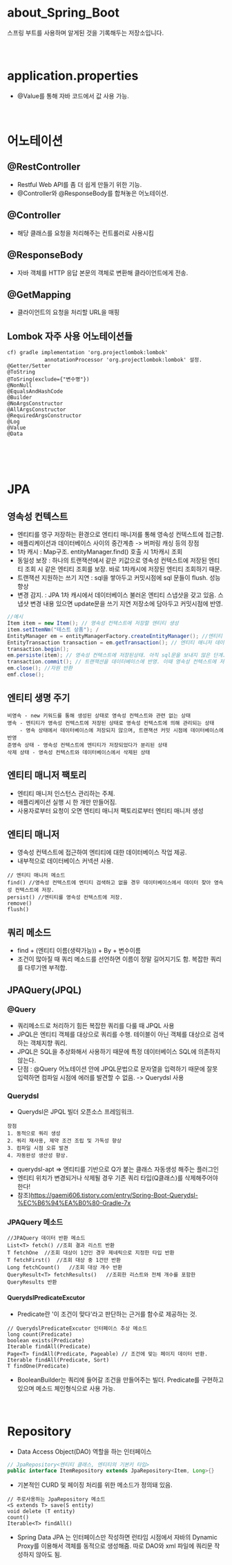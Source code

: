# about_Spring_Boot
스프링 부트를 사용하며 알게된 것을 기록해두는 저장소입니다.
<br/><br/><br/>



# application.properties
- @Value를 통해 자바 코드에서 값 사용 가능.
<br/><br/><br/>



# 어노테이션 

## @RestController 
- Restful Web API를 좀 더 쉽게 만들기 위한 기능.
- @Controller와 @ResponseBody를 합쳐놓은 어노테이션. 

## @Controller
- 해당 클래스를 요청을 처리해주는 컨트롤러로 사용시킴

## @ResponseBody
- 자바 객체를 HTTP 응답 본문의 객체로 변환해 클라이언트에게 전송.


## @GetMapping
- 클라이언트의 요청을 처리할 URL을 매핑

## Lombok 자주 사용 어노테이션들
```
cf) gradle implementation 'org.projectlombok:lombok'
		    annotationProcessor 'org.projectlombok:lombok' 설정.
@Getter/Setter
@ToString
@ToSring(exclude={"변수명"})
@NonNull
@EqualsAndHashCode
@Builder
@NoArgsConstructor
@AllArgsConstructor
@RequiredArgsConstructor
@Log
@Value
@Data
```
<br/><br/><br/>



# JPA
## 영속성 컨텍스트
- 엔티티를 영구 저장하는 환경으로 엔티티 매니저를 통해 영속성 컨텍스트에 접근함. 
- 애플리케이션과 데이터베이스 사이의 중간계층 -> 버퍼링 캐싱 등의 장점
- 1차 캐시 : Map구조. entityManager.find() 호출 시 1차캐시 조회
- 동일성 보장 : 하나의 트랜잭션에서 같은 키값으로 영속성 컨텍스트에 저장된 엔티티 조회 시 같은 엔티티 조회를 보장. 바로 1차캐시에 저장된 엔티티 조회하기 때문. 
- 트랜잭션 지원하는 쓰기 지연 : sql을 쌓아두고 커밋시점에 sql 문들이 flush. 성능 향상
- 변경 감지. : JPA 1차 캐시에서 데이터베이스 불러온 엔티티 스냅샷을 갖고 있음. 스냅샷 변경 내용 있으면 update문을 쓰기 지연 저장소에 담아두고 커밋시점에 반영. 
```java
//예시
Item item = new Item(); // 영속성 컨텍스트에 저장할 엔티티 생성
item.setItemNm("테스트 상품"); /
EntityManager em = entityManagerFactory.createEntityManager(); //엔티티 매니저 팩토리로부터 엔티티 매니저 생성
EntityTransaction transaction = em.getTransaction(); // 엔티티 매니저 데이터 변경 시 데이터 무결성을 위해 반드시 트랜잭션 시작해야함. 
transaction.begin();
em.persiste(item); // 영속성 컨텍스트에 저장된상태. 아직 sql문을 보내지 않은 단계.
transaction.commit(); // 트랜잭션을 데이터베이스에 반영. 이때 영속성 컨텍스트에 저장된상품 정보가 데이터베이스 insert되면서 반영됨.
em.close(); //자원 반환
emf.close();
```
## 엔티티 생명 주기
```
비영속 - new 키워드를 통해 생성된 상태로 영속성 컨텍스트와 관련 없는 상태
영속 - 엔티티가 영속성 컨텍스트에 저장된 상태로 영속성 컨텍스트에 의해 관리되는 상태
	- 영속 상태에서 데이터베이스에 저장되지 않으며, 트랜잭션 커밋 시점에 데이터베이스에 반영
준영속 상태 - 영속성 컨텍스트에 엔티티가 저장되었다가 분리된 상태
삭제 상태 - 영속성 컨텍스트와 데이터베이스에서 삭제된 상태
```

## 엔티티 매니저 팩토리
- 엔티티 매니저 인스턴스 관리하는 주체. 
- 애플리케이션 실행 시 한 개만 만들어짐.
- 사용자로부터 요청이 오면 엔티티 매니저 팩토리로부터 엔티티 매니저 생성
## 엔티티 매니저
- 영속성 컨텍스트에 접근하여 엔티티에 대한 데이터베이스 작업 제공.
- 내부적으로 데이터베이스 커넥션 사용.
```
// 엔티티 매니저 메소드
find() //영속성 컨텍스트에 엔티티 검색하고 없을 경우 데이터베이스에서 데이터 찾아 영속성 컨텍스트에 저장.
persist() //엔티티를 영속성 컨텍스트에 저장.
remove()
flush()
```

## 쿼리 메소드
- find + (엔티티 이름(생략가능)) + By + 변수이름
- 조건이 많아질 때 쿼리 메소드를 선언하면 이름이 정말 길어지기도 함. 복잡한 쿼리를 다루기엔 부적합.

## JPAQuery(JPQL) 
### @Query
- 쿼리메소드로 처리하기 힘든 복잡한 쿼리를 다룰 때 JPQL 사용
- JPQL은 엔티티 객체를 대상으로 쿼리를 수행. 테이블이 아닌 객체를 대상으로 검색하는 객체지향 쿼리. 
- JPQL은 SQL을 추상화해서 사용하기 때문에 특정 데이터베이스 SQL에 의존하지 않는다. 
- 단점 : @Query 어노테이션 안에 JPQL문법으로 문자열을 입력하기 때문에 잘못 입력하면 컴파일 시점에 에러를 발견할 수 없음. -> Querydsl 사용

### Querydsl
- Querydsl은 JPQL 빌더 오픈소스 프레임워크.
```
장점
1. 동적으로 쿼리 생성
2. 쿼리 재사용, 제약 조건 조립 및 가독성 향상
3. 컴파일 시점 오류 발견
4. 자동완성 생산성 향상.
```
- querydsl-apt => 엔티티를 기반으로 Q가 붙는 클래스 자동생성 해주는 플러그인
- 엔티티 위치가 변경되거나 삭제될 경우 기존 쿼리 타입(Q클래스)를 삭제해주어야 한다!
- 참조)https://gaemi606.tistory.com/entry/Spring-Boot-Querydsl-%EC%B6%94%EA%B0%80-Gradle-7x

### JPAQuery 메소드
```
//JPAQuery 데이터 반환 메소드
List<T> fetch() //조회 결과 리스트 반환
T fetchOne	//조회 대상이 1건인 경우 제네릭으로 지정한 타입 반환
T fetchFirst()	//조회 대상 중 1건만 반환
Long fetchCount()	//조회 대상 개수 반환
QueryResult<T> fetchResults()	//조회한 리스트와 전체 개수를 포함한 QueryResults 반환
```

#### QuerydslPredicateExcutor
- Predicate란 '이 조건이 맞다'라고 판단하는 근거를 함수로 제공하는 것.
```
// QuerydslPredicateExcutor 인터페이스 추상 메소드
long count(Predicate)
boolean exists(Predicate)
Iterable findAll(Predicate)
Page<T> findAll(Predicate, Pageable) // 조건에 맞는 페이지 데이터 반환. 
Iterable findAll(Predicate, Sort)
T findOne(Predicate)
``` 
- BooleanBuilder는 쿼리에 들어갈 조건을 만들어주는 빌더. Predicate를 구현하고 있으며 메소드 체인형식으로 사용 가능. 
<br/><br/><br/>

# Repository
- Data Access Object(DAO) 역할을 하는 인터페이스
```java
// JpaRepository<엔티티 클래스, 엔티티의 기본키 타입>
public interface ItemRepository extends JpaRepository<Item, Long>{}
```
- 기본적인 CURD 및 페이징 처리를 위한 메소드가 정의돼 있음.
```
// 주로사용하는 JpaRepository 메소드
<S extends T> save(S entity)
void delete (T entity)
count()
Iterable<T> findAll()
```
- Spring Data JPA 는 인터페이스만 작성하면 런타임 시점에서 자바의 Dynamic Proxy를 이용해서 객체를 동적으로 생성해줌. 따로 DAO와 xml 파일에 쿼리문 작성하지 않아도 됨.

